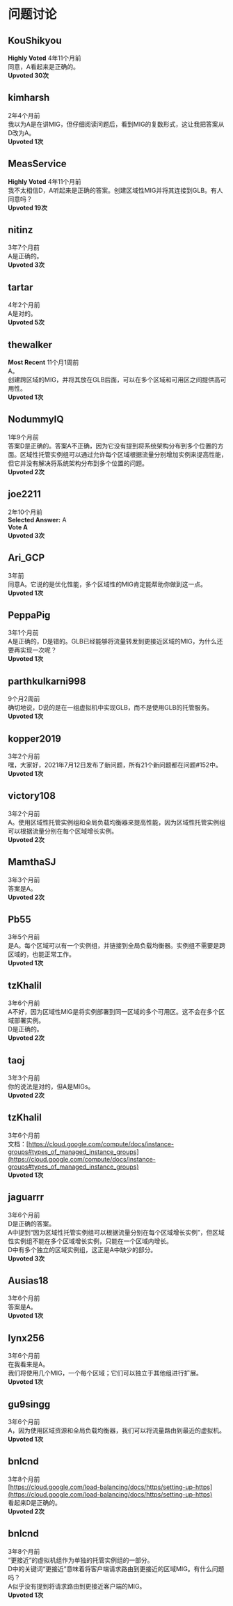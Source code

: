 # 问题讨论

## KouShikyou
**Highly Voted** 4年11个月前  
同意，A看起来是正确的。  
**Upvoted 30次**

## kimharsh
2年4个月前  
我以为A是在讲MIG，但仔细阅读问题后，看到MIG的复数形式，这让我把答案从D改为A。  
**Upvoted 1次**

## MeasService
**Highly Voted** 4年11个月前  
我不太相信D，A听起来是正确的答案。创建区域性MIG并将其连接到GLB。有人同意吗？  
**Upvoted 19次**

## nitinz
3年7个月前  
A是正确的。  
**Upvoted 3次**

## tartar
4年2个月前  
A是对的。  
**Upvoted 5次**

## thewalker
**Most Recent** 11个月1周前  
A。  
创建跨区域的MIG，并将其放在GLB后面，可以在多个区域和可用区之间提供高可用性。  
**Upvoted 1次**

## NodummyIQ
1年9个月前  
答案D是正确的。答案A不正确，因为它没有提到将系统架构分布到多个位置的方面。区域性托管实例组可以通过允许每个区域根据流量分别增加实例来提高性能，但它并没有解决将系统架构分布到多个位置的问题。  
**Upvoted 2次**

## joe2211
2年10个月前  
**Selected Answer:** A  
**Vote A**  
**Upvoted 3次**

## Ari_GCP
3年前  
同意A。它说的是优化性能，多个区域性的MIG肯定能帮助你做到这一点。  
**Upvoted 1次**

## PeppaPig
3年1个月前  
A是正确的，D是错的。GLB已经能够将流量转发到更接近区域的MIG，为什么还要再实现一次呢？  
**Upvoted 1次**

## parthkulkarni998
9个月2周前  
确切地说，D说的是在一组虚拟机中实现GLB，而不是使用GLB的托管服务。  
**Upvoted 1次**

## kopper2019
3年2个月前  
嘿，大家好，2021年7月12日发布了新问题，所有21个新问题都在问题#152中。  
**Upvoted 1次**

## victory108
3年2个月前  
A。使用区域性托管实例组和全局负载均衡器来提高性能，因为区域性托管实例组可以根据流量分别在每个区域增长实例。  
**Upvoted 2次**

## MamthaSJ
3年3个月前  
答案是A。  
**Upvoted 2次**

## Pb55
3年5个月前  
是A。每个区域可以有一个实例组，并链接到全局负载均衡器。实例组不需要是跨区域的，也能正常工作。  
**Upvoted 1次**

## tzKhalil
3年6个月前  
A不好，因为区域性MIG是将实例部署到同一区域的多个可用区。这不会在多个区域部署实例。  
D是正确的。  
**Upvoted 2次**

## taoj
3年3个月前  
你的说法是对的，但A是MIGs。  
**Upvoted 2次**

## tzKhalil
3年6个月前  
文档：[https://cloud.google.com/compute/docs/instance-groups#types_of_managed_instance_groups](https://cloud.google.com/compute/docs/instance-groups#types_of_managed_instance_groups)  
**Upvoted 1次**

## jaguarrr
3年6个月前  
D是正确的答案。  
A中提到“因为区域性托管实例组可以根据流量分别在每个区域增长实例”，但区域性实例组不能在多个区域增长实例，只能在一个区域内增长。  
D中有多个独立的区域实例组，这正是A中缺少的部分。  
**Upvoted 3次**

## Ausias18
3年6个月前  
答案是A。  
**Upvoted 1次**

## lynx256
3年6个月前  
在我看来是A。  
我们将使用几个MIG，一个每个区域；它们可以独立于其他组进行扩展。  
**Upvoted 1次**

## gu9singg
3年6个月前  
A，因为使用区域资源和全局负载均衡器，我们可以将流量路由到最近的虚拟机。  
**Upvoted 1次**

## bnlcnd
3年8个月前  
[https://cloud.google.com/load-balancing/docs/https/setting-up-https](https://cloud.google.com/load-balancing/docs/https/setting-up-https)  
看起来D是正确的。  
**Upvoted 2次**

## bnlcnd
3年8个月前  
“更接近”的虚拟机组作为单独的托管实例组的一部分。  
D中的关键词“更接近”意味着将客户端请求路由到更接近的区域MIG。有什么问题吗？  
A似乎没有提到将请求路由到更接近客户端的MIG。  
**Upvoted 1次**

